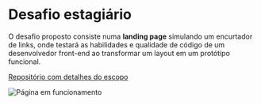 
# Desafio estagiário

O desafio proposto consiste numa **landing page** simulando um encurtador de links, onde testará as habilidades e qualidade de código de um desenvolvedor front-end ao transformar um layout em um protótipo funcional. 

[Repositório com detalhes do escopo](https://github.com/chaordic/frontend-intern-challenge)

![Página em funcionamento](/assests/Shortener-interaction.gif)